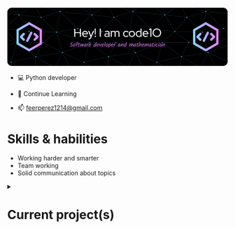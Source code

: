 ![header](Assets/Images/github-header-image.png)

- 💻 Python developer

- 📖 Continue Learning

- 📫 feerperez1214@gmail.com

# Skills & habilities

- Working harder and smarter
- Team working
- Solid communication about topics


<details>

<summary><h1>Current project(s)</h1></summary>

[![ReadMe Card](https://github-readme-stats.vercel.app/api/pin/?username=code1O&repo=waffle_lib)](https://github.com/code1O/waffle_lib)

# Github Stats

<img src="https://github-readme-streak-stats.herokuapp.com/?user=code1O&theme=tokyonight" alt="mystreak"/>

<!--START_SECTION:activity-->
<!--END_SECTION:activity-->
